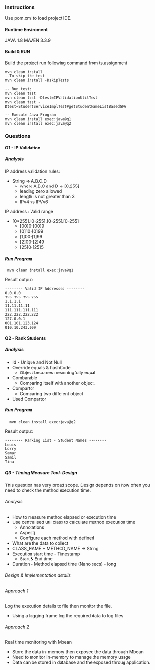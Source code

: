 ### Instructions 
Use pom.xml to load project IDE. 

#### Runtime Enviroment
 JAVA 1.8
 MAVEN 3.3.9

#### Build & RUN
Build the project run following command from ts.assignment

```..:\ts-assignment
mvn clean install
--To skip the test
mvn clean install -DskipTests

-- Run tests
mvn clean test
mvn clean test -Dtest=IPValidationUtilTest
mvn clean test -Dtest=StudentServiceImplTest#getStudentNameListBasedGPA

-- Execute Java Program
mvn clean install exec:java@q1
mvn clean install exec:java@q2
```
### Questions 
#### Q1 - IP Validation 
##### Analysis
IP address validation rules:
* String => A.B.C.D
    * where A,B,C and D => [0,255]
    * leading zero allowed
    * length is not greater than 3
    * IPv4 vs IPVv6
    
IP address : Valid range
* [0*255].[0-255].[0-255].[0-255]
  * [00]0-[00]9
  * [0]10-[0]99
  * [1]00-[1]99
  * [2]00-[2]49
  * [25]0-[25]5
 
##### Run Program
```
 mvn clean install exec:java@q1
 ```
 
Result output:
 ```
 -------- Valid IP Addresses --------
 0.0.0.0
 255.255.255.255
 1.1.1.1
 11.11.11.11
 111.111.111.111
 222.222.222.222
 127.0.0.1
 001.101.123.124
 010.10.243.009
 ```
  
#### Q2 - Rank Students
##### Analysis
 * Id - Unique and Not Null
 * Override equals & hashCode
    * Object becomes meanningfully equal 
 * Combarable
   * Comparing itself with another object.
 * Compartor
   * Comparing two different object
 * Used Compartor 

##### Run Program
```
  mvn clean install exec:java@q2
 ```
  
 Result output:
  ```
  -------- Ranking List - Student Names --------
  Louis
  Lorry
  Samar
  Samil
  Tina
  ```
  
##### Q3 - Timing Measure Tool- Design
This question has very broad scope. Design depends on how often you need to check the method execution time.

###### Analysis
* How to measure method elapsed or execution time
* Use centralised util class to calculate method execution time
  * Annotations
  * Aspectj
  * Configure each method with defined
* What are the data to collect
 * CLASS_NAME + METHOD_NAME -> String
 * Execution start time - Timestamp
    * Start & End time
 * Duration - Method elapsed time (Nano secs) - long 

###### Design & Implementation details

###### Approach 1
 Log the execution details to file then monitor the file. 
 * Using a logging frame log the required data to log files

###### Approach 2
 Real time monitoring with Mbean
 * Store the data in-memory then exposed the data through Mbean
  * Need to monitor in-memory to manage the memory usage
  * Data can be stored in database and the exposed throug application.
 
    

